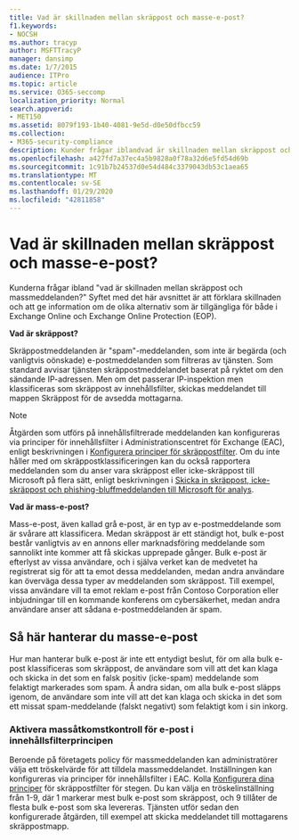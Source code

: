 ```yaml
---
title: Vad är skillnaden mellan skräppost och masse-e-post?
f1.keywords:
- NOCSH
ms.author: tracyp
author: MSFTTracyP
manager: dansimp
ms.date: 1/7/2015
audience: ITPro
ms.topic: article
ms.service: O365-seccomp
localization_priority: Normal
search.appverid:
- MET150
ms.assetid: 8079f193-1b40-4081-9e5d-d0e50dfbcc59
ms.collection:
- M365-security-compliance
description: Kunder frågar iblandvad är skillnaden mellan skräppost och massmeddelanden via e-post? Syftet med det här avsnittet är att förklara skillnaden och att ge information om de olika alternativ som är tillgängliga för både i Exchange Online och Exchange Online Protection (EOP).
ms.openlocfilehash: a427fd7a37ec4a5b9828a0f78a32d6e5fd54d69b
ms.sourcegitcommit: 1c91b7b24537d0e54d484c3379043db53c1aea65
ms.translationtype: MT
ms.contentlocale: sv-SE
ms.lasthandoff: 01/29/2020
ms.locfileid: "42811858"
---
```

# <a name="whats-the-difference-between-junk-email-and-bulk-email"></a>Vad är skillnaden mellan skräppost och masse-e-post?

Kunderna frågar ibland "vad är skillnaden mellan skräppost och massmeddelanden?" Syftet med det här avsnittet är att förklara skillnaden och att ge information om de olika alternativ som är tillgängliga för både i Exchange Online och Exchange Online Protection (EOP).
  
 **Vad är skräppost?**
  
Skräppostmeddelanden är "spam"-meddelanden, som inte är begärda (och vanligtvis oönskade) e-postmeddelanden som filtreras av tjänsten. Som standard avvisar tjänsten skräppostmeddelandet baserat på ryktet om den sändande IP-adressen. Men om det passerar IP-inspektion men klassificeras som skräppost av innehållsfilter, skickas meddelandet till mappen Skräppost för de avsedda mottagarna. 
  
> [!NOTE]
> Åtgärden som utförs på innehållsfiltrerade meddelanden kan konfigureras via principer för innehållsfilter i Administrationscentret för Exchange (EAC), enligt beskrivningen i [Konfigurera principer för skräppostfilter](configure-your-spam-filter-policies.md). Om du inte håller med om skräppostklassificeringen kan du också rapportera meddelanden som du anser vara skräppost eller icke-skräppost till Microsoft på flera sätt, enligt beskrivningen i [Skicka in skräppost, icke-skräppost och phishing-bluffmeddelanden till Microsoft för analys](submit-spam-non-spam-and-phishing-scam-messages-to-microsoft-for-analysis.md). 
  
 **Vad är mass-e-post?**
  
Mass-e-post, även kallad grå e-post, är en typ av e-postmeddelande som är svårare att klassificera. Medan skräppost är ett ständigt hot, bulk e-post består vanligtvis av en annons eller marknadsföring meddelande som sannolikt inte kommer att få skickas upprepade gånger. Bulk e-post är efterlyst av vissa användare, och i själva verket kan de medvetet ha registrerat sig för att ta emot dessa meddelanden, medan andra användare kan överväga dessa typer av meddelanden som skräppost. Till exempel, vissa användare vill ta emot reklam e-post från Contoso Corporation eller inbjudningar till en kommande konferens om cybersäkerhet, medan andra användare anser att sådana e-postmeddelanden är spam.
  
## <a name="how-to-manage-bulk-email"></a>Så här hanterar du masse-e-post

Hur man hanterar bulk e-post är inte ett entydigt beslut, för om alla bulk e-post klassificeras som skräppost, de användare som vill att det kan klaga och skicka in det som en falsk positiv (icke-spam) meddelande som felaktigt markerades som spam. Å andra sidan, om alla bulk e-post släpps igenom, de användare som inte vill att det kan klaga och skicka in det som ett missat spam-meddelande (falskt negativt) som felaktigt kom i sin inkorg.
  
### <a name="enable-bulk-mail-sensitivity-control-in-the-content-filter-policy"></a>Aktivera massåtkomstkontroll för e-post i innehållsfilterprincipen

Beroende på företagets policy för massmeddelanden kan administratörer välja ett tröskelvärde för att tilldela massmeddelandet. Inställningen kan konfigureras via principer för innehållsfilter i EAC. Kolla [Konfigurera dina principer](configure-your-spam-filter-policies.md) för skräppostfilter för stegen. Du kan välja en tröskelinställning från 1-9, där 1 markerar mest bulk e-post som skräppost, och 9 tillåter de flesta bulk e-post som ska levereras. Tjänsten utför sedan den konfigurerade åtgärden, till exempel att skicka meddelandet till mottagarens skräppostmapp. 
  

